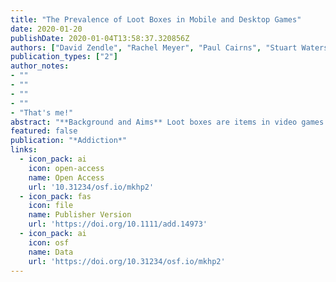 ```yaml
---
title: "The Prevalence of Loot Boxes in Mobile and Desktop Games"
date: 2020-01-20
publishDate: 2020-01-04T13:58:37.320856Z
authors: ["David Zendle", "Rachel Meyer", "Paul Cairns", "Stuart Waters", "Nick Ballou"]
publication_types: ["2"]
author_notes:
- ""
- ""
- ""
- ""
- "That's me!"
abstract: "**Background and Aims** Loot boxes are items in video games that may be bought for real-world money but provide ran- domized rewards. Formal similarities between loot boxes and gambling have led to concerns that they may provide a ‘gateway’ to gambling amongst children. However, the availability of loot boxes is unclear. This study aimed to determine what proportion of top-grossing video games contained loot boxes, and how many of those games were available to children. **Design, setting and cases** Survey of the 100 top-grossing games on both the Google Play store and the Apple App store, and the top 50 most-played games on Steam according to the data aggregator SteamSpy. Measurements The prevalence of loot boxes was measured for each platform outlined above, split by age rating. **Findings** A total of 58.0% of the top games on the Google Play store contained loot boxes, 59.0% of the top iPhone games contained loot boxes and 36.0% of the top games on the Steam store contained loot boxes; 93.1% of the Android games that featured loot boxes and 94.9% of the iPhone games that featured loot boxes were deemed suitable for children aged 12+. Age ratings were more conservative for desktop games. Only 38.8% of desktop games that featured loot boxes were available to children aged 12+. **Conclusions** Loot boxes appear to be prevalent in video games that are deemed suitable for children, especially on mobile platforms."
featured: false
publication: "*Addiction*"
links:
  - icon_pack: ai
    icon: open-access
    name: Open Access
    url: '10.31234/osf.io/mkhp2'
  - icon_pack: fas
    icon: file
    name: Publisher Version
    url: 'https://doi.org/10.1111/add.14973'
  - icon_pack: ai
    icon: osf
    name: Data
    url: 'https://doi.org/10.31234/osf.io/mkhp2'
---
```


